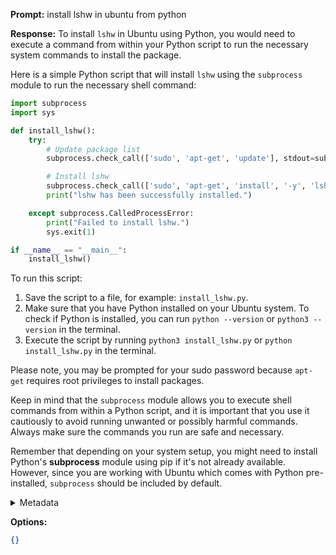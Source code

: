 **Prompt:**
install lshw in ubuntu from python

**Response:**
To install `lshw` in Ubuntu using Python, you would need to execute a command from within your Python script to run the necessary system commands to install the package.

Here is a simple Python script that will install `lshw` using the `subprocess` module to run the necessary shell command:

```python
import subprocess
import sys

def install_lshw():
    try:
        # Update package list
        subprocess.check_call(['sudo', 'apt-get', 'update'], stdout=subprocess.DEVNULL)

        # Install lshw
        subprocess.check_call(['sudo', 'apt-get', 'install', '-y', 'lshw'])
        print("lshw has been successfully installed.")

    except subprocess.CalledProcessError:
        print("Failed to install lshw.")
        sys.exit(1)

if __name__ == "__main__":
    install_lshw()
```

To run this script:

1. Save the script to a file, for example: `install_lshw.py`.
2. Make sure that you have Python installed on your Ubuntu system. To check if Python is installed, you can run `python --version` or `python3 --version` in the terminal.
3. Execute the script by running `python3 install_lshw.py` or `python install_lshw.py` in the terminal.

Please note, you may be prompted for your sudo password because `apt-get` requires root privileges to install packages.

Keep in mind that the `subprocess` module allows you to execute shell commands from within a Python script, and it is important that you use it cautiously to avoid running unwanted or possibly harmful commands. Always make sure the commands you run are safe and necessary.

Remember that depending on your system setup, you might need to install Python's **subprocess** module using pip if it's not already available. However, since you are working with Ubuntu which comes with Python pre-installed, `subprocess` should be included by default.

<details><summary>Metadata</summary>

- Duration: 12557 ms
- Datetime: 2023-11-10T22:04:45.691037
- Model: gpt-4-1106-preview

</details>

**Options:**
```json
{}
```


